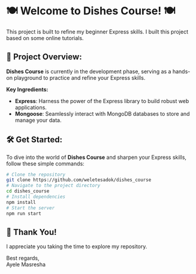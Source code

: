# 🍽️ Welcome to Dishes Course! 🍽️

This project is built to refine my beginner Express skills. I built this project based on some online tutorials.

## 🚀 Project Overview:

**Dishes Course** is currently in the development phase, serving as a hands-on playground to practice and refine your Express skills.

**Key Ingredients:**
- **Express**: Harness the power of the Express library to build robust web applications.
- **Mongoose**: Seamlessly interact with MongoDB databases to store and manage your data.

## 🛠️ Get Started:

To dive into the world of **Dishes Course** and sharpen your Express skills, follow these simple commands:

```bash
# Clone the repository
git clone https://github.com/weletesadok/dishes_course
# Navigate to the project directory
cd dishes_course
# Install dependencies
npm install
# Start the server
npm run start
```

## 🙏 Thank You!

I appreciate you taking the time to explore my repository.

Best regards,  
Ayele Masresha
